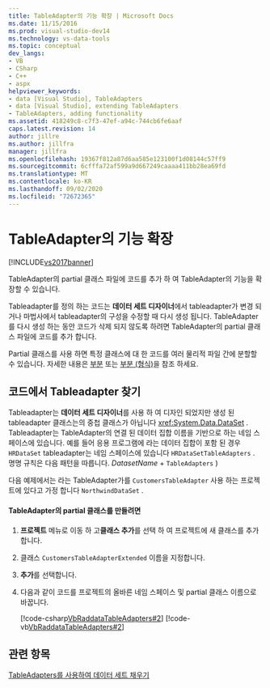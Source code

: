 ```yaml
---
title: TableAdapter의 기능 확장 | Microsoft Docs
ms.date: 11/15/2016
ms.prod: visual-studio-dev14
ms.technology: vs-data-tools
ms.topic: conceptual
dev_langs:
- VB
- CSharp
- C++
- aspx
helpviewer_keywords:
- data [Visual Studio], TableAdapters
- data [Visual Studio], extending TableAdapters
- TableAdapters, adding functionality
ms.assetid: 418249c8-c7f3-47ef-a94c-744cb6fe6aaf
caps.latest.revision: 14
author: jillre
ms.author: jillfra
manager: jillfra
ms.openlocfilehash: 19367f812a87d6aa585e123100f1d08144c57ff9
ms.sourcegitcommit: 6cfffa72af599a9d667249caaaa411bb28ea69fd
ms.translationtype: MT
ms.contentlocale: ko-KR
ms.lasthandoff: 09/02/2020
ms.locfileid: "72672365"
---
```

# <a name="extend-the-functionality-of-a-tableadapter"></a>TableAdapter의 기능 확장
[!INCLUDE[vs2017banner](../includes/vs2017banner.md)]

TableAdapter의 partial 클래스 파일에 코드를 추가 하 여 TableAdapter의 기능을 확장할 수 있습니다.

 Tableadapter를 정의 하는 코드는 **데이터 세트 디자이너**에서 tableadapter가 변경 되거나 마법사에서 tableadapter의 구성을 수정할 때 다시 생성 됩니다. TableAdapter를 다시 생성 하는 동안 코드가 삭제 되지 않도록 하려면 TableAdapter의 partial 클래스 파일에 코드를 추가 합니다.

 Partial 클래스를 사용 하면 특정 클래스에 대 한 코드를 여러 물리적 파일 간에 분할할 수 있습니다. 자세한 내용은 [부분](https://msdn.microsoft.com/library/7adaef80-f435-46e1-970a-269fff63b448) 또는 [부분 (형식)](https://msdn.microsoft.com/library/27320743-a22e-4c7b-b0b3-53afe3607334)을 참조 하세요.

## <a name="locate-tableadapters-in-code"></a>코드에서 Tableadapter 찾기
 Tableadapter는 **데이터 세트 디자이너**를 사용 하 여 디자인 되었지만 생성 된 tableadapter 클래스는의 중첩 클래스가 아닙니다 <xref:System.Data.DataSet> . Tableadapter는 TableAdapter의 연결 된 데이터 집합 이름을 기반으로 하는 네임 스페이스에 있습니다. 예를 들어 응용 프로그램에 라는 데이터 집합이 포함 된 경우 `HRDataSet` tableadapter는 네임 스페이스에 있습니다 `HRDataSetTableAdapters` . 명명 규칙은 다음 패턴을 따릅니다. *DatasetName*  +  `TableAdapters` )

 다음 예제에서는 라는 TableAdapter가를 `CustomersTableAdapter` 사용 하는 프로젝트에 있다고 가정 합니다 `NorthwindDataSet` .

#### <a name="to-create-a-partial-class-for-a-tableadapter"></a>TableAdapter의 partial 클래스를 만들려면

1. **프로젝트** 메뉴로 이동 하 고**클래스 추가**를 선택 하 여 프로젝트에 새 클래스를 추가 합니다.

2. 클래스 `CustomersTableAdapterExtended` 이름을 지정합니다.

3. **추가**를 선택합니다.

4. 다음과 같이 코드를 프로젝트의 올바른 네임 스페이스 및 partial 클래스 이름으로 바꿉니다.

     [!code-csharp[VbRaddataTableAdapters#2](../snippets/csharp/VS_Snippets_VBCSharp/VbRaddataTableAdapters/CS/CustomersTableAdapterExtended.cs#2)]
     [!code-vb[VbRaddataTableAdapters#2](../snippets/visualbasic/VS_Snippets_VBCSharp/VbRaddataTableAdapters/VB/CustomersTableAdapterExtended.vb#2)]

## <a name="see-also"></a>관련 항목
 [TableAdapters를 사용하여 데이터 세트 채우기](../data-tools/fill-datasets-by-using-tableadapters.md)
